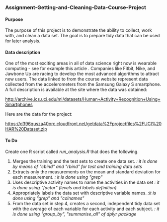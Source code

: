 ### Assignment-Getting-and-Cleaning-Data-Course-Project

#### Purpose
The purpose of this project is to demonstrate the ability to collect, work with, and clean a data set. The goal is to prepare tidy data that can be used for later analysis. 

#### Data description
One of the most exciting areas in all of data science right now is wearable computing - see for example this article . Companies like Fitbit, Nike, and Jawbone Up are racing to develop the most advanced algorithms to attract new users. The data linked to from the course website represent data collected from the accelerometers from the Samsung Galaxy S smartphone. A full description is available at the site where the data was obtained:

http://archive.ics.uci.edu/ml/datasets/Human+Activity+Recognition+Using+Smartphones

Here are the data for the project:

https://d396qusza40orc.cloudfront.net/getdata%2Fprojectfiles%2FUCI%20HAR%20Dataset.zip

#### To Do
Create one R script called _run_analysis.R_ that does the following.

1. Merges the training and the test sets to create one data set.
  _: it is done by means of "cbind" and "rbind" for test and training data sets_
2. Extracts only the measurements on the mean and standard deviation for each measurement.
  _: it is done using "grep"_
3. Uses descriptive activity names to name the activities in the data set
  _: it is done using "factor" (levels and labels definition)_
4. Appropriately labels the data set with descriptive variable names.
  _:it is done using "grep" and "colnames"_
5. From the data set in step 4, creates a second, independent tidy data set with the average of each variable for each activity and each subject.
  _: it is done using "group_by", "summarise_all" of dplyr package_
